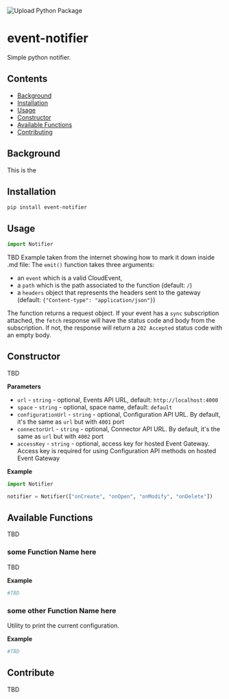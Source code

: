 ![Upload Python Package](https://github.com/vitalij555/event-notifier/workflows/Upload%20Python%20Package/badge.svg)

# event-notifier

Simple python notifier.

## Contents

- [Background](#background)
- [Installation](#installation)
- [Usage](#usage)
- [Constructor](#constructor)
- [Available Functions](#available-functions)
- [Contributing](#contributing)

## Background

This is the 

## Installation

```
pip install event-notifier
```

## Usage


```python
import Notifier


```
TBD
Example taken from the internet showing how to mark it down inside .md file:
The `emit()` function takes three arguments: 
- an `event` which is a valid CloudEvent,
- a `path` which is the path associated to the function (default: `/`)
- a `headers` object that represents the headers sent to the gateway (default: `{"Content-type": "application/json"}`)

The function returns a request object. If your event has a `sync` subscription attached, the `fetch` response will have the status code and body from the subscription. If not, the response will return a `202 Accepted` status code with an empty body.

## Constructor

TBD

**Parameters**

- `url` - `string` - optional, Events API URL, default: `http://localhost:4000`
- `space` - `string` - optional, space name, default: `default`
- `configurationUrl` - `string` - optional, Configuration API URL. By default, it's the same as `url` but with `4001` port
- `connectorUrl` - `string` - optional, Connector API URL. By default, it's the same as `url` but with `4002` port
- `accessKey` - `string` - optional, access key for hosted Event Gateway. Access key is required for using Configuration API methods on hosted Event Gateway

**Example**

```python
import Notifier

notifier = Notifier(["onCreate", "onOpen", "onModify", "onDelete"])

```

## Available Functions
TBD

### some Function Name here

TBD

**Example**

```python
#TBD
```

### some other Function Name here

Utility to print the current configuration.

**Example**

```python
#TBD
```


## Contribute
TBD
